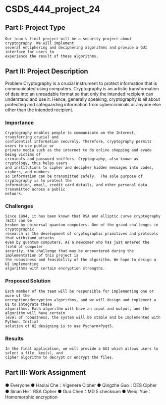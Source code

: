 # CSDS_444_project_24
## Part I: Project Type
    Our team's final project will be a security project about cryptography. We will implement
    several enciphering and deciphering algorithms and provide a GUI interface for users to
    experience the result of these algorithms.
## Part II: Project Description
Problem
    Cryptography is a crucial instrument to protect information that is communicated using
    computers. Cryptography is an artistic transformation of data into an unreadable format so
    that only the intended recipient can understand and use it.  Hence, generally speaking,
    cryptography is all about protecting and safeguarding information from cybercriminals or
    anyone else other than the intended recipient.
### Importance
    Cryptography enables people to communicate on the Internet, transferring crucial and
    confidential information securely. Therefore, cryptography permits users to use public or
    private media such as the internet to do online shopping and evade being victims of
    criminals and password sniffers. Cryptography, also known as cryptology, thus helps users
    and institutions to cipher and decipher hidden messages into codes, ciphers, and numbers
    so information can be transmitted safely.  The sole purpose of cryptography is to protect the
    information, email, credit card details, and other personal data transmitted across a public
    network.
### Challenges
    Since 1994, it has been known that RSA and elliptic curve cryptography (ECC) can be
    broken by universal quantum computers. One of the grand challenges in cryptographic
    research is the development of cryptographic primitives and protocols that withstand attacks
    even by quantum computers. As a newcomer who has just entered the field of computer
    security, the challenge that may be encountered during the implementation of this project is
    the robustness and feasibility of the algorithm. We hope to design a UI implementing
    algorithms with certain encryption strengths.
### Proposed Solution
    Each member of the team will be responsible for implementing one or more of the
    encryption/decryption algorithms, and we will design and implement a UI to integrate these
    algorithms. Each algorithm will have an input and output, and the algorithm will have certain
    level of robustness, the system will be stable and be implemented with Python. Initial
    solution of UI designing is to use Pycharm+Pyqt5.
### Results
    In the final application, we will provide a GUI which allows users to select a file, key(s), and
    cipher algorithm to decrypt or encrypt the files.
## Part III: Work Assignment
● Everyone
  ●  Haolai Che：Vigenere Cipher
  ●  Qingzhe Guo：DES Cipher
  ●  Sinan He：RSA Cipher
  ●  Guo Chen：MD 5 checksum
  ●  Weiqi Yue：Homomorphic encryption
